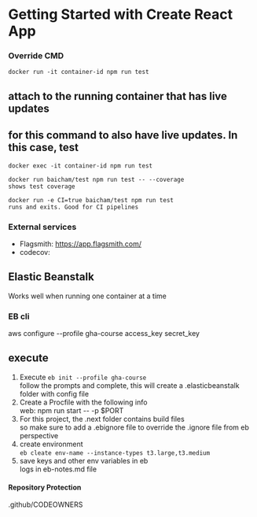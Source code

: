 # Getting Started with Create React App

### Override CMD
```
docker run -it container-id npm run test
```
## attach to the running container that has live updates
## for this command to also have live updates. In this case, test
```
docker exec -it container-id npm run test
```

    docker run baicham/test npm run test -- --coverage
    shows test coverage

    docker run -e CI=true baicham/test npm run test
    runs and exits. Good for CI pipelines

### External services
- Flagsmith: https://app.flagsmith.com/
- codecov: 


## Elastic Beanstalk
Works well when running one container at a time


### EB cli
aws configure --profile gha-course
access_key
secret_key

## execute

1. Execute ```eb init --profile gha-course``` \
follow the prompts and complete, this will create a .elasticbeanstalk folder with config file
2. Create a Procfile with the following info \
   web: npm run start -- -p $PORT
3. For this project, the .next folder contains build files \
    so make sure to add a .ebignore file to override the .ignore file from eb perspective
4. create environment \
       ```eb cleate env-name --instance-types t3.large,t3.medium```
5. save keys and other env variables in eb \
    logs in eb-notes.md file

#### Repository Protection
.github/CODEOWNERS


